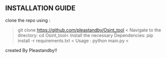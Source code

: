 INSTALLATION GUIDE 
-----------------------
 clone the repo using : 
> git clone https://github.com/pleastandby/Osint_tool <
Navigate to the directory:
> cd Osint_tool<
Install the necessary Dependencies:
> pip install -r requirements.txt <
Usage : 
> python main.py <username> <

created By Pleastandby!!
